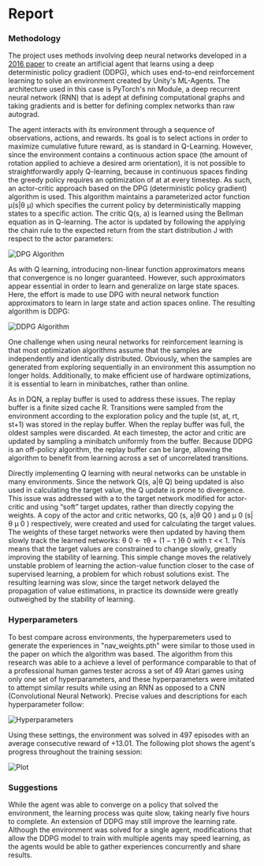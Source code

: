 [//]: # (Image References)

[image1]: https://user-images.githubusercontent.com/10624937/42135612-cbff24aa-7d12-11e8-9b6c-2b41e64b3bb0.gif "Trained Agent"
[image2]: https://lh3.googleusercontent.com/-QrAga9tv-Cc/XDzSj06OyHI/AAAAAAAAGE0/LEj_Vhkoj6whz364EEdYtWJyziDh41rvACL0BGAs/w530-d-h76-n-rw/Screen%2BShot%2B2019-01-14%2Bat%2B1.17.23%2BPM.png "DPG Algorithm"
[image3]: https://lh3.googleusercontent.com/-LKAjjGLELyw/XDzVZ56AIBI/AAAAAAAAGGE/vNo3E7Z1wmI9Q5XwInKWIdE_WeCn4pHrgCL0BGAs/w530-d-h350-n-rw/Screen%2BShot%2B2019-01-14%2Bat%2B1.29.19%2BPM.png "DDPG Algorithm"
[image4]: https://lh3.googleusercontent.com/-mBZhL8EN4Oc/XDzUSKwlkWI/AAAAAAAAGFY/13WHIZ9AomcdHgD49_ETahtlOvjvGVd_QCL0BGAs/w530-d-h85-n-rw/Screen%2BShot%2B2019-01-14%2Bat%2B1.25.55%2BPM.png "Exploration Policy"
[image5]: https://lh3.googleusercontent.com/-y8LZqmVuCW8/W4ToZiIV8bI/AAAAAAAAF7s/21hHC4Z9KKQZBwalr52NQyn9LLRCoiZPACL0BGAs/w530-d-h260-n-rw/Screen%2BShot%2B2018-08-28%2Bat%2B2.14.30%2BAM.png "Hyperparameters"
[image6]: https://lh3.googleusercontent.com/-GNL6JuAk98o/W4TsEVegb8I/AAAAAAAAF9A/fk9NXU8iXKwy4Ukxe0VjzxIeNF1qKa6UwCL0BGAs/w530-d-h359-n-rw/Screen%2BShot%2B2018-08-28%2Bat%2B2.30.05%2BAM.png "Plot"

# Report

### Methodology

The project uses methods involving deep neural networks developed in a [2016 paper](https://arxiv.org/pdf/1509.02971.pdf) to
create an artificial agent that learns using a deep deterministic policy gradient (DDPG), which
uses end-to-end reinforcement learning to solve an environment created by Unity's ML-Agents. The architecture used in this case is PyTorch's nn Module, a deep recurrent
neural network (RNN) that is adept at defining computational graphs and taking gradients and is better for defining complex networks than raw autograd.

The agent interacts with its environment through a sequence of observations, 
actions, and rewards. Its goal is to select actions in order to
maximize cumulative future reward, as is standard in Q-Learning. However, since the environment contains a continuous action space (the amount of rotation applied to achieve a desired arm orientation), it is not possible to straightforwardly apply Q-learning, because in continuous spaces finding the greedy policy requires an optimization of at at every timestep. As such, an actor-critic approach based on the DPG (deterministic policy gradient) algorithm is used. This algorithm maintains a parameterized actor function µ(s|θ
µ) which specifies the current
policy by deterministically mapping states to a specific action. The critic Q(s, a) is learned using
the Bellman equation as in Q-learning. The actor is updated by following the applying the chain rule
to the expected return from the start distribution J with respect to the actor parameters:

![DPG Algorithm][image2]

As with Q learning, introducing non-linear function approximators means that convergence is no
longer guaranteed. However, such approximators appear essential in order to learn and generalize
on large state spaces. Here, the effort is made to use DPG with neural network function approximators to learn in large
state and action spaces online. The resulting algorithm is DDPG:

![DDPG Algorithm][image3]

One challenge when using neural networks for reinforcement learning is that most optimization algorithms assume that the samples are independently and identically distributed. Obviously, when
the samples are generated from exploring sequentially in an environment this assumption no longer
holds. Additionally, to make efficient use of hardware optimizations, it is essential to learn in minibatches, rather than online.

As in DQN, a replay buffer is used to address these issues. The replay buffer is a finite sized cache
R. Transitions were sampled from the environment according to the exploration policy and the tuple
(st, at, rt, st+1) was stored in the replay buffer. When the replay buffer was full, the oldest samples
were discarded. At each timestep, the actor and critic are updated by sampling a minibatch uniformly
from the buffer. Because DDPG is an off-policy algorithm, the replay buffer can be large, allowing
the algorithm to benefit from learning across a set of uncorrelated transitions.

Directly implementing Q learning with neural networks can be unstable in many
environments. Since the network Q(s, a|θ
Q) being updated is also used in calculating the target
value, the Q update is prone to divergence. This issue was addressed with a to the target network
 modified for actor-critic and using “soft” target updates, rather than
directly copying the weights. A copy of the actor and critic networks, Q0
(s, a|θ
Q0
) and
µ
0
(s|θ
µ
0
) respectively, were created and used for calculating the target values. The weights of these target
networks were then updated by having them slowly track the learned networks: θ
0 ← τθ + (1 −
τ )θ
0 with τ << 1. This means that the target values are constrained to change slowly, greatly
improving the stability of learning. This simple change moves the relatively unstable problem of
learning the action-value function closer to the case of supervised learning, a problem for which
robust solutions exist. The resulting learning was slow, since
the target network delayed the propagation of value estimations, in practice its downside were greatly outweighed by the stability of learning.

### Hyperparameters

To best compare across environments, the hyperparemeters used to generate the experiences in "nav_weights.pth" were similar to those used in the paper on which the algorithm was based. The algorithm from this research was able to a achieve a level of performance comparable to that of a professional human games tester across a set of 49 Atari games using only one set of hyperparameters, and these hyperparameters were imitated to attempt similar results while using an RNN as opposed to a CNN (Convolutional Neural Network). Precise values and descriptions for each hyperparameter follow:

![Hyperparameters][image5]

Using these settings, the environment was solved in 497 episodes with an average consecutive reward of +13.01. The following plot shows the agent's progress throughout the training session:

![Plot][image6]

### Suggestions

While the agent was able to converge on a policy that solved the environment, the learning process was quite slow, taking nearly five hours to complete. An extension of DDPG may still improve the learning rate. Although the environment was solved for a single agent, modifications that allow the DDPG model to train with multiple agents may speed learning, as the agents would be able to gather experiences concurrently and share results.
